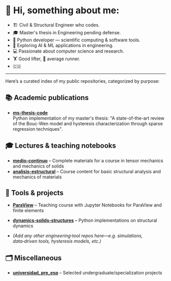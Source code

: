 # 👋 Hi, something about me:

- :building_construction: Civil & Structural Engineer who codes.  
- :mortar_board: Master's thesis in Engineering pending defense.  
- :snake: Python developer — scientific computing & software tools.  
- :robot: Exploring AI & ML applications in engineering.  
- :computer: Passionate about computer science and research.
- :weight_lifting: Good lifter, :runner: average runner.
- :colombia: 

---

Here’s a curated index of my public repositories, categorized by purpose:

## 📚 Academic publications
- **[ms-thesis-code](https://github.com/michaelherediaperez/ms-thesis-code)**  
  Python implementation of my master's thesis: "A state-of-the-art review of the Bouc-Wen model and hysteresis characterization through sparse regression techniques".


## 🎓 Lectures & teaching notebooks
- **[medio‑continuo](https://github.com/michaelherediaperez/medio‑continuo)** – Complete materials for a course in tensor mechanics and mechanics of solids  
- **[analisis‑estructural](https://github.com/michaelherediaperez/analisis‑estructural)** – Course content for basic structural analysis and mechanics of materials  


## 🧰 Tools & projects

- **[ParaView](https://github.com/michaelherediaperez/ParaView)** – Teaching course with Jupyter Notebooks for ParaView and finite elements

- **[dynamics‑solids‑structures](https://github.com/michaelherediaperez/dynamics‑solids‑structures)** – Python implementations on structural dynamics  
- *(Add any other engineering‑tool repos here—e.g. simulations, data‑driven tools, hysteresis models, etc.)*


## 🗂️ Miscellaneous
- **[universidad_pre_esp](https://github.com/michaelherediaperez/universidad_pre_esp)** – Selected undergraduate/specialization projects


<!--
**michaelherediaperez/michaelherediaperez** is a ✨ _special_ ✨ repository because its `README.md` (this file) appears on your GitHub profile.

Here are some ideas to get you started:

- 🔭 I’m currently working on ...
- 🌱 I’m currently learning ...
- 👯 I’m looking to collaborate on ...
- 🤔 I’m looking for help with ...
- 💬 Ask me about ...
- 📫 How to reach me: ...
- 😄 Pronouns: ...
- ⚡ Fun fact: ...
-->
